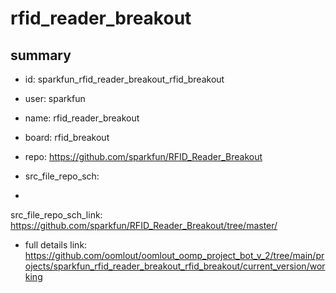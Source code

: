 # rfid_reader_breakout
 
## summary 
* id: sparkfun_rfid_reader_breakout_rfid_breakout
* user: sparkfun
* name: rfid_reader_breakout
* board: rfid_breakout
* repo: https://github.com/sparkfun/RFID_Reader_Breakout



* src_file_repo_sch: 
*
 src_file_repo_sch_link: https://github.com/sparkfun/RFID_Reader_Breakout/tree/master/
* full details link: https://github.com/oomlout/oomlout_oomp_project_bot_v_2/tree/main/projects/sparkfun_rfid_reader_breakout_rfid_breakout/current_version/working  






